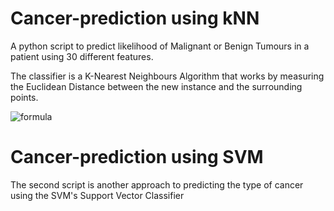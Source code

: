 # Cancer-prediction using kNN
A python script to predict likelihood of Malignant or Benign Tumours in a patient using 30 different features.

The classifier is a K-Nearest Neighbours Algorithm that works by measuring the Euclidean Distance between the new instance and the surrounding points.

![formula](https://user-images.githubusercontent.com/20137995/30771316-76a1aae6-a077-11e7-85a6-4d1894786fae.png)

# Cancer-prediction using SVM
The second script is another approach to predicting the type of cancer using the SVM's Support Vector Classifier

